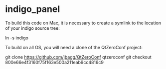 # indigo_panel

To build this code on Mac, it is necessary to create a symlink to the location of your indigo source tree:

ln -s <path-to-indigo> indigo

To build on all OS, you will need a clone of the QtZeroConf project:

git clone https://github.com/jbagg/QtZeroConf qtzeroconf
git checkout 800e66e4f3160f75f163e500a211eab9cc4816c9
